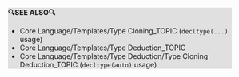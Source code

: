 <div style="margin:2em; background-color: #e0e0e0;">

<strong>🔍SEE ALSO🔍</strong>

 * Core Language/Templates/Type Cloning_TOPIC (`decltype(...)` usage)
 * Core Language/Templates/Type Deduction_TOPIC
 * Core Language/Templates/Type Deduction/Type Cloning Deduction_TOPIC (`decltype(auto)` usage)

</div>

